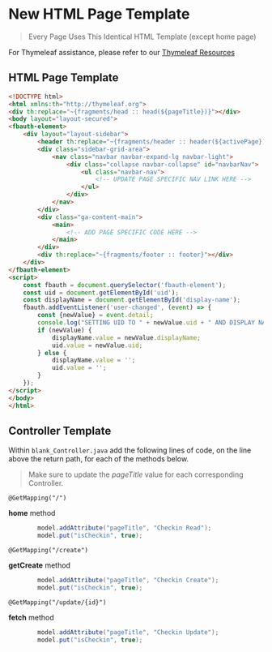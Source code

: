 # New HTML Page Template

> Every Page Uses This Identical HTML Template (except home page)

For Thymeleaf assistance, please refer to our [Thymeleaf Resources](RESOURCES.mdaf)

## HTML Page Template

```HTML
<!DOCTYPE html>
<html xmlns:th="http://thymeleaf.org">
<div th:replace="~{fragments/head :: head(${pageTitle})}"></div>
<body layout="layout-secured">
<fbauth-element>
    <div layout="layout-sidebar">
        <header th:replace="~{fragments/header :: header(${activePage})}"></header>
        <div class="sidebar-grid-area">
            <nav class="navbar navbar-expand-lg navbar-light">
                <div class="collapse navbar-collapse" id="navbarNav">
                    <ul class="navbar-nav">
                        <!-- UPDATE PAGE SPECIFIC NAV LINK HERE -->
                    </ul>
                </div>
            </nav>
        </div>
        <div class="ga-content-main">
            <main>
                <!-- ADD PAGE SPECIFIC CODE HERE -->
            </main>
        </div>
        <div th:replace="~{fragments/footer :: footer}"></div>
    </div>
</fbauth-element>
<script>
    const fbauth = document.querySelector('fbauth-element');
    const uid = document.getElementById('uid');
    const displayName = document.getElementById('display-name');
    fbauth.addEventListener('user-changed', (event) => {
        const {newValue} = event.detail;
        console.log("SETTING UID TO " + newValue.uid + " AND DISPLAY NAME TO " + newValue.displayName);
        if (newValue) {
            displayName.value = newValue.displayName;
            uid.value = newValue.uid;
        } else {
            displayName.value = '';
            uid.value = '';
        }
    });
</script>
</body>
</html>
```

## Controller Template

Within `blank_Controller.java` add the following lines of code, on the line above the return path, for each of the methods below.
> Make sure to update the _pageTitle_ value for each corresponding Controller. 

`@GetMapping("/")`

**home** method
```Java
        model.addAttribute("pageTitle", "Checkin Read");
		model.put("isCheckin", true);
```

`@GetMapping("/create")`

**getCreate** method
```Java
        model.addAttribute("pageTitle", "Checkin Create");
		model.put("isCheckin", true);
```

`@GetMapping("/update/{id}")`

**fetch** method
```Java
        model.addAttribute("pageTitle", "Checkin Update");
		model.put("isCheckin", true);
```



